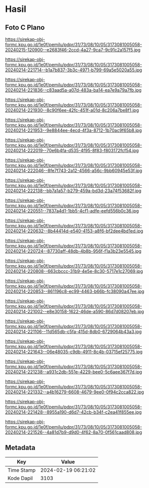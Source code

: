 # Hasil

## Foto C Plano

https://sirekap-obj-formc.kpu.go.id/1e0f/pemilu/pdpr/31/73/08/10/05/3173081005058-20240215-120900--e2683f46-2ccd-4a27-9ca7-9c91c2a157f5.jpg

https://sirekap-obj-formc.kpu.go.id/1e0f/pemilu/pdpr/31/73/08/10/05/3173081005058-20240214-221714--b1a7b837-3b3c-4971-b799-69a5e5020a55.jpg

https://sirekap-obj-formc.kpu.go.id/1e0f/pemilu/pdpr/31/73/08/10/05/3173081005058-20240214-221836--c83aad5a-a07d-483a-ba14-ea7e9a79a7fb.jpg

https://sirekap-obj-formc.kpu.go.id/1e0f/pemilu/pdpr/31/73/08/10/05/3173081005058-20240214-221930--8c90f6ee-42fc-451f-a01d-8c206a7be8f1.jpg

https://sirekap-obj-formc.kpu.go.id/1e0f/pemilu/pdpr/31/73/08/10/05/3173081005058-20240214-221953--9e8844ee-4ecd-4f3a-8712-1b70ac9f65b8.jpg

https://sirekap-obj-formc.kpu.go.id/1e0f/pemilu/pdpr/31/73/08/10/05/3173081005058-20240214-222019--70e6b4fa-d535-4f95-8f83-f803172fcf54.jpg

https://sirekap-obj-formc.kpu.go.id/1e0f/pemilu/pdpr/31/73/08/10/05/3173081005058-20240214-222046--8fe7f743-2a12-4566-a56c-9bb60945e53f.jpg

https://sirekap-obj-formc.kpu.go.id/1e0f/pemilu/pdpr/31/73/08/10/05/3173081005058-20240214-222138--bb7a1a57-b279-459a-bd3d-23a74f53682f.jpg

https://sirekap-obj-formc.kpu.go.id/1e0f/pemilu/pdpr/31/73/08/10/05/3173081005058-20240214-220551--7837a4d1-1bb5-4cf1-adfe-eefd556b0c36.jpg

https://sirekap-obj-formc.kpu.go.id/1e0f/pemilu/pdpr/31/73/08/10/05/3173081005058-20240214-220632--8b44414d-e540-4153-a8f6-bf2dee4bd1ed.jpg

https://sirekap-obj-formc.kpu.go.id/1e0f/pemilu/pdpr/31/73/08/10/05/3173081005058-20240214-220724--87730aff-48db-4b8b-956f-f1a3b23e5545.jpg

https://sirekap-obj-formc.kpu.go.id/1e0f/pemilu/pdpr/31/73/08/10/05/3173081005058-20240214-220808--663cbccc-31b9-4e5e-8c30-5717e1c27069.jpg

https://sirekap-obj-formc.kpu.go.id/1e0f/pemilu/pdpr/31/73/08/10/05/3173081005058-20240214-220853--861196c8-ec99-4463-b66b-fc38090a47ee.jpg

https://sirekap-obj-formc.kpu.go.id/1e0f/pemilu/pdpr/31/73/08/10/05/3173081005058-20240214-221002--e8e30158-1622-46de-a590-86d7d08207eb.jpg

https://sirekap-obj-formc.kpu.go.id/1e0f/pemilu/pdpr/31/73/08/10/05/3173081005058-20240214-221106--11d565db-c5fa-415d-8db0-6729064b43a3.jpg

https://sirekap-obj-formc.kpu.go.id/1e0f/pemilu/pdpr/31/73/08/10/05/3173081005058-20240214-221643--06e48035-c9db-4911-8c4b-03715ef25775.jpg

https://sirekap-obj-formc.kpu.go.id/1e0f/pemilu/pdpr/31/73/08/10/05/3173081005058-20240214-221238--a931c2db-551e-4229-bee0-5c6aee367f7d.jpg

https://sirekap-obj-formc.kpu.go.id/1e0f/pemilu/pdpr/31/73/08/10/05/3173081005058-20240214-221332--a4b16279-6608-4679-9ee0-0f94c2cca822.jpg

https://sirekap-obj-formc.kpu.go.id/1e0f/pemilu/pdpr/31/73/08/10/05/3173081005058-20240214-221428--8955a190-d6d7-42cb-b34f-c2ea41f855ee.jpg

https://sirekap-obj-formc.kpu.go.id/1e0f/pemilu/pdpr/31/73/08/10/05/3173081005058-20240214-221526--4a81d7b9-d9d0-4f62-8a70-0f561caad808.jpg


## Metadata

| Key        | Value               |
| ---------- | ------------------- |
| Time Stamp | 2024-02-19 06:21:02 |
| Kode Dapil | 3103                |



